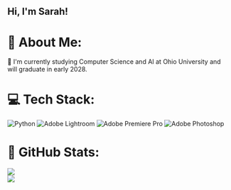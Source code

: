 ## Hi, I'm Sarah!

#  💫 About Me:
💌 I'm currently studying Computer Science and AI at Ohio University and will graduate in early 2028.<br>

# 💻 Tech Stack:
![Python](https://img.shields.io/badge/python-3670A0?style=for-the-badge&logo=python&logoColor=ffdd54)
![Adobe Lightroom](https://img.shields.io/badge/Adobe%20Lightroom-31A8FF.svg?style=for-the-badge&logo=Adobe%20Lightroom&logoColor=white) ![Adobe Premiere Pro](https://img.shields.io/badge/Adobe%20Premiere%20Pro-9999FF.svg?style=for-the-badge&logo=Adobe%20Premiere%20Pro&logoColor=white) ![Adobe Photoshop](https://img.shields.io/badge/adobe%20photoshop-%2331A8FF.svg?style=for-the-badge&logo=adobe%20photoshop&logoColor=white)
# 🎱 GitHub Stats:
![](https://github-readme-stats.vercel.app/api?username=iveysarah&theme=dark&hide_border=false&include_all_commits=false&count_private=false)<br/>
![](https://github-readme-streak-stats.herokuapp.com/?user=iveysarah&theme=dark&hide_border=false)<br/>



